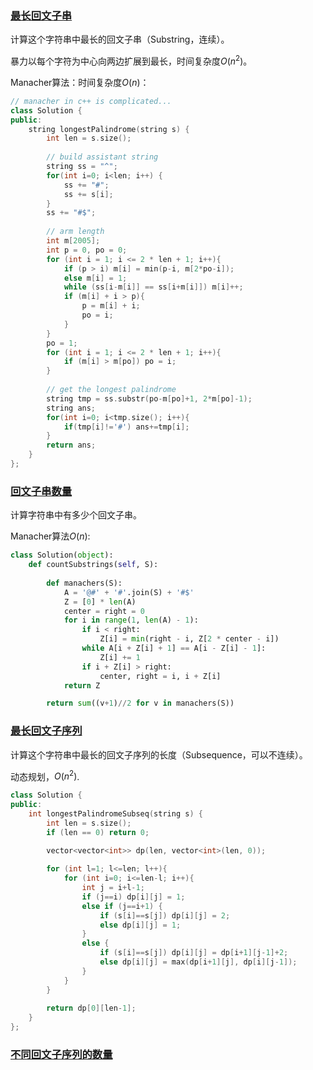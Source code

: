 ### [最长回文子串](https://leetcode-cn.com/problems/longest-palindromic-substring/)

计算这个字符串中最长的回文子串（Substring，连续）。

暴力以每个字符为中心向两边扩展到最长，时间复杂度$O(n^2)$。

Manacher算法：时间复杂度$O(n)$：

```cpp
// manacher in c++ is complicated...
class Solution {
public:
    string longestPalindrome(string s) {
        int len = s.size();
        
		// build assistant string
        string ss = "^";
        for(int i=0; i<len; i++) {
            ss += "#";
            ss += s[i];
        }
        ss += "#$";
        
        // arm length
        int m[2005];
        int p = 0, po = 0;
        for (int i = 1; i <= 2 * len + 1; i++){
            if (p > i) m[i] = min(p-i, m[2*po-i]);
            else m[i] = 1;
            while (ss[i-m[i]] == ss[i+m[i]]) m[i]++;
            if (m[i] + i > p){
                p = m[i] + i;
                po = i;
            }
        }
        po = 1;
        for (int i = 1; i <= 2 * len + 1; i++){
            if (m[i] > m[po]) po = i;
        }
        
        // get the longest palindrome
        string tmp = ss.substr(po-m[po]+1, 2*m[po]-1);
        string ans;
        for(int i=0; i<tmp.size(); i++){
            if(tmp[i]!='#') ans+=tmp[i];
        }
        return ans;
    }
};
```



### [回文子串数量](https://leetcode-cn.com/problems/palindromic-substrings/)

计算字符串中有多少个回文子串。

Manacher算法$O(n)$:

```python
class Solution(object):
    def countSubstrings(self, S):
        
        def manachers(S):
            A = '@#' + '#'.join(S) + '#$'
            Z = [0] * len(A)
            center = right = 0
            for i in range(1, len(A) - 1):
                if i < right:
                    Z[i] = min(right - i, Z[2 * center - i])
                while A[i + Z[i] + 1] == A[i - Z[i] - 1]:
                    Z[i] += 1
                if i + Z[i] > right:
                    center, right = i, i + Z[i]
            return Z

        return sum((v+1)//2 for v in manachers(S))
```



### [最长回文子序列](https://leetcode-cn.com/problems/longest-palindromic-subsequence/)

计算这个字符串中最长的回文子序列的长度（Subsequence，可以不连续）。

动态规划，$O(n^2)$.

```cpp
class Solution {
public:
    int longestPalindromeSubseq(string s) {
        int len = s.size();
        if (len == 0) return 0;

        vector<vector<int>> dp(len, vector<int>(len, 0));
        
        for (int l=1; l<=len; l++){
            for (int i=0; i<=len-l; i++){
                int j = i+l-1;
                if (j==i) dp[i][j] = 1;
                else if (j==i+1) {
                    if (s[i]==s[j]) dp[i][j] = 2;
                    else dp[i][j] = 1;
                }
                else {
                    if (s[i]==s[j]) dp[i][j] = dp[i+1][j-1]+2;
                    else dp[i][j] = max(dp[i+1][j], dp[i][j-1]);
                }
            }
        }
        
        return dp[0][len-1];
    }
};
```



### [不同回文子序列的数量](https://leetcode-cn.com/problems/count-different-palindromic-subsequences/)

